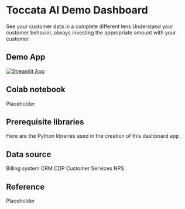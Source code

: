 #  Toccata AI Demo Dashboard

See your customer data in a complete different lens
Understand your customer behavior, always investing the appropriate amount with your customer

## Demo App

[![Streamlit App](https://static.streamlit.io/badges/streamlit_badge_black_white.svg)](https://toccata.streamlit.app/)

## Colab notebook
Placeholder

## Prerequisite libraries
Here are the Python libraries used in the creation of this dashboard app

## Data source
Billing system
CRM
CDP
Customer Services
NPS

## Reference
Placeholder